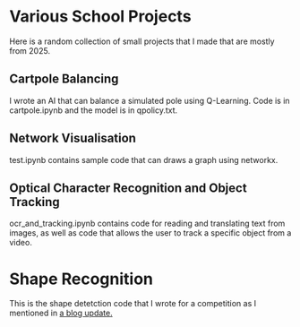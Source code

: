 # Various School Projects
Here is a random collection of small projects that I made that are mostly from 2025.
## Cartpole Balancing
I wrote an AI that can balance a simulated pole using Q-Learning. Code is in cartpole.ipynb and the model is in qpolicy.txt.
## Network Visualisation
test.ipynb contains sample code that can draws a graph using networkx.
## Optical Character Recognition and Object Tracking
ocr_and_tracking.ipynb contains code for reading and translating text from images, as well as code that allows the user to track a specific object from a video.
# Shape Recognition
This is the shape detetction code that I wrote for a competition as I mentioned in [a blog update.](https://bobby-tables2.github.io/jekyll/update/2023/01/03/SCSE-CC.html)